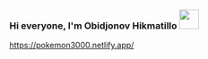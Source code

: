 ### Hi everyone, I'm Obidjonov Hikmatillo <img width="35px" src="https://media4.giphy.com/media/w1OBpBd7kJqHrJnJ13/giphy.gif?cid=ecf05e47pd1sn5npts4ru8xcoobbkkp7wonbkw7hhef28bg5&ep=v1_stickers_search&rid=giphy.gif&ct=s">
https://pokemon3000.netlify.app/

